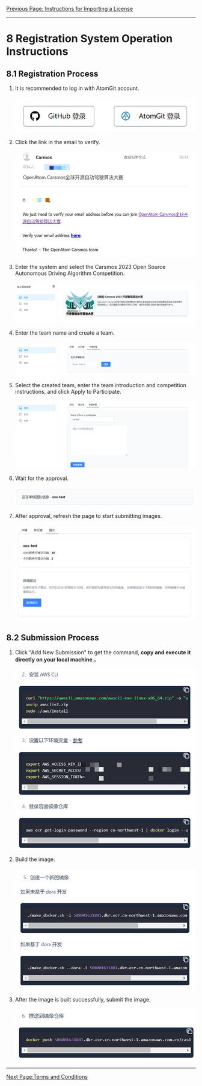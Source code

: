 [Previous Page: Instructions for Importing a License](en/license_en)

***
# 8 Registration System Operation Instructions

## 8.1 Registration Process
1. It is recommended to log in with AtomGit account.<br><br>
![](../images/baoming/1.png)

2. Click the link in the email to verify.<br><br>
![](../images/baoming/2.png)

3. Enter the system and select the Carsmos 2023 Open Source Autonomous Driving Algorithm Competition.<br><br>
![](../images/baoming/3.png)

4. Enter the team name and create a team.<br><br>
![](../images/baoming/5.png)

5. Select the created team, enter the team introduction and competition instructions, and click Apply to Participate.<br><br>
![](../images/baoming/6.png)

6. Wait for the approval.<br><br>
![](../images/baoming/7.png)

7. After approval, refresh the page to start submitting images.<br><br>
![](../images/baoming/8.png)


## 8.2 Submission Process
1. Click "Add New Submission" to get the command, **copy and execute it directly on your local machine**.。<br><br>
![](../images/baoming/9.png)

2. Build the image.<br><br>
![](../images/baoming/10.png)

3. After the image is built successfully, submit the image.<br><br>
![](../images/baoming/11.png)

***

[Next Page:Terms and Conditions](en/clause_en)